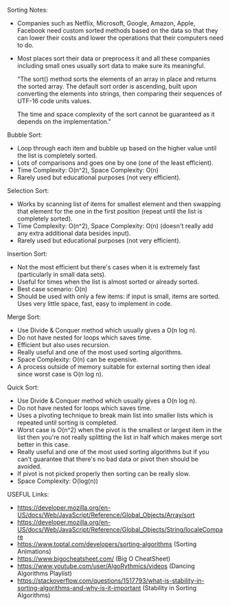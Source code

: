 Sorting Notes:

- Companies such as Netflix, Microsoft, Google, Amazon, Apple, Facebook need custom sorted methods based on the data so that they can lower their costs and lower the operations that their computers need to do.
- Most places sort their data or preprocess it and all these companies including small ones usually sort data to make sure its meaningful.


    "The sort() method sorts the elements of an array in place and returns the sorted array. The default sort order is ascending, built upon converting the elements into strings, then comparing their sequences of UTF-16 code units values.

    The time and space complexity of the sort cannot be guaranteed as it depends on the implementation."


Bubble Sort:

- Loop through each item and bubble up based on the higher value until the list is completely sorted.
- Lots of comparisons and goes one by one (one of the least efficient).
- Time Complexity: O(n^2), Space Complexity: O(n)
- Rarely used but educational purposes (not very efficient).

Selection Sort:

- Works by scanning list of items for smallest element and then swapping that element for the one in the first position (repeat until the list is completely sorted).
- Time Complexity: O(n^2), Space Complexity: O(n) (doesn't really add any extra additional data besides input).
- Rarely used but educational purposes (not very efficient).

Insertion Sort:

- Not the most efficient but there's cases when it is extremely fast (particularly in small data sets).
- Useful for times when the list is almost sorted or already sorted.
- Best case scenario: O(n)
- Should be used with only a few items: if input is small, items are sorted. Uses very little space, fast, easy to implement in code.

Merge Sort:

- Use Divide & Conquer method which usually gives a O(n log n).
- Do not have nested for loops which saves time.
- Efficient but also uses recursion.
- Really useful and one of the most used sorting algorithms.
- Space Complexity: O(n) can be expensive.
- A process outside of memory suitable for external sorting then ideal since worst case is O(n log n).

Quick Sort:

- Use Divide & Conquer method which usually gives a O(n log n).
- Do not have nested for loops which saves time.
- Uses a pivoting technique to break main list into smaller lists which is repeated until sorting is completed.
- Worst case is O(n^2) when the pivot is the smallest or largest item in the list then you're not really splitting the list in half which makes merge sort better in this case.
- Really useful and one of the most used sorting algorithms but if you can't guarantee that there's no bad data or pivot then should be avoided.
- If pivot is not picked properly then sorting can be really slow.
- Space Complexity: O(log(n))

USEFUL Links:

- https://developer.mozilla.org/en-US/docs/Web/JavaScript/Reference/Global_Objects/Array/sort
- https://developer.mozilla.org/en-US/docs/Web/JavaScript/Reference/Global_Objects/String/localeCompare
- https://www.toptal.com/developers/sorting-algorithms (Sorting Animations)
- https://www.bigocheatsheet.com/ (Big O CheatSheet)
- https://www.youtube.com/user/AlgoRythmics/videos (Dancing Algorithms Playlist)
- https://stackoverflow.com/questions/1517793/what-is-stability-in-sorting-algorithms-and-why-is-it-important (Stability in Sorting Algorithms)
